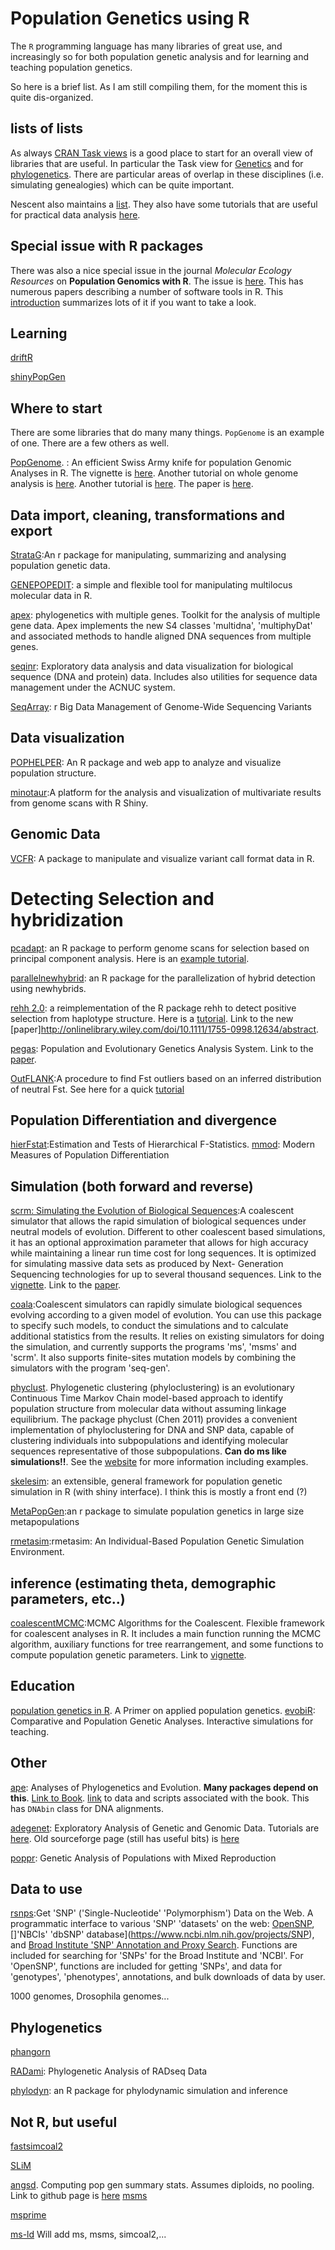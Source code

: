 # Population Genetics using R

The `R` programming language has many libraries of great use, and increasingly so for both population genetic analysis and for learning and teaching population genetics.


So here is a brief list. As I am still compiling them, for the moment this is quite dis-organized.

## lists of lists
As always [CRAN Task views](https://cran.r-project.org/web/views/) is a good place to start for an overall view of libraries that are useful. In particular the Task view for [Genetics](https://cran.r-project.org/web/views/Genetics.html) and for [phylogenetics](https://cran.r-project.org/web/views/Phylogenetics.html). There are particular areas of overlap in these disciplines (i.e. simulating genealogies) which can be quite important.

Nescent also maintains a [list](http://popgen.nescent.org/PACKAGES.html). They also have some tutorials that are useful for practical data analysis [here](http://popgen.nescent.org/index.html).

## Special issue with R packages
There was also a nice special issue in the journal *Molecular Ecology Resources* on **Population Genomics with R**. The issue is [here](http://onlinelibrary.wiley.com/doi/10.1111/men.2017.17.issue-1/issuetoc). This has numerous papers describing a number of software tools in R. This [introduction](http://onlinelibrary.wiley.com/doi/10.1111/1755-0998.12636/full) summarizes lots of it if you want to take a look.


## Learning
[driftR](https://github.com/cjbattey/driftR)

[shinyPopGen](https://github.com/silastittes/shiny_popgen)

## Where to start
There are some libraries that do many many things. `PopGenome` is an example of one. There are a few others as well.

[PopGenome](https://cran.r-project.org/web/packages/PopGenome/index.html). : An efficient Swiss Army knife for population Genomic Analyses in R. The vignette is [here](https://cran.r-project.org/web/packages/PopGenome/vignettes/An_introduction_to_the_PopGenome_package.pdf). Another tutorial on whole genome analysis is [here](https://cran.r-project.org/web/packages/PopGenome/vignettes/Whole_genome_analyses_using_VCF_files.pdf). Another tutorial is [here](https://github.com/tonig-evo/workshop-popgenome). The paper is [here](https://academic.oup.com/mbe/article/31/7/1929/2925788/PopGenome-An-Efficient-Swiss-Army-Knife-for).

## Data import, cleaning, transformations and export
[StrataG](https://cran.r-project.org/web/packages/strataG/index.html):An r package for manipulating, summarizing and analysing population genetic data.

[GENEPOPEDIT](https://github.com/rystanley/genepopedit): a simple and flexible tool for manipulating multilocus molecular data in R.

[apex](https://cran.r-project.org/web/packages/apex/index.html): phylogenetics with multiple genes. Toolkit for the analysis of multiple gene data. Apex implements the new S4 classes 'multidna', 'multiphyDat' and associated methods to handle aligned DNA sequences from multiple genes.

[seqinr](https://cran.r-project.org/web/packages/seqinr/index.html): Exploratory data analysis and data visualization for biological sequence (DNA and protein) data. Includes also utilities for sequence data management under the ACNUC system.

[SeqArray](http://corearray.sourceforge.net/tutorials/SeqArray/): r Big Data Management of Genome-Wide Sequencing Variants

## Data visualization
[POPHELPER](http://royfrancis.github.io/pophelper/): An R package and web app to analyze and visualize population structure.

[minotaur](https://github.com/NESCent/MINOTAUR):A platform for the analysis and visualization of multivariate results from genome scans with R Shiny.

## Genomic Data
[VCFR](https://cran.r-project.org/web/packages/vcfR/vignettes/intro_to_vcfR.html): A package to manipulate and visualize variant call format data in R.

# Detecting Selection and hybridization
[pcadapt](https://cran.r-project.org/package=pcadapt): an R package to perform genome scans for selection based on principal component analysis. Here is an [example tutorial](https://cran.r-project.org/web/packages/pcadapt/vignettes/pcadapt.html).

[parallelnewhybrid](https://github.com/bwringe/parallelnewhybrid): an R package for the parallelization of hybrid detection using newhybrids.

[rehh 2.0](https://cran.r-project.org/package=rehh): a reimplementation of the R package rehh to detect positive selection from haplotype structure. Here is a [tutorial](https://cran.r-project.org/web/packages/rehh/vignettes/rehh.pdf). Link to the new [paper]http://onlinelibrary.wiley.com/doi/10.1111/1755-0998.12634/abstract.

[pegas](https://cran.r-project.org/package=pegas): Population and Evolutionary Genetics Analysis System. Link to the [paper](https://academic.oup.com/bioinformatics/article-lookup/doi/10.1093/bioinformatics/btp696).

[OutFLANK](https://github.com/whitlock/OutFLANK):A procedure to find Fst outliers based on an inferred distribution of neutral Fst. See here for a quick [tutorial](http://popgen.nescent.org/2016-01-26-SNP-selection.html#section-3-outflank-httpsgithub.comwhitlockoutflank)

## Population Differentiation and divergence
[hierFstat](https://cran.r-project.org/package=hierfstat):Estimation and Tests of Hierarchical F-Statistics.
[mmod](https://cran.r-project.org/package=mmod): 	Modern Measures of Population Differentiation

## Simulation (both forward and reverse)
[scrm: Simulating the Evolution of Biological Sequences](https://cran.r-project.org/package=scrm):A coalescent simulator that allows the rapid simulation of biological sequences under neutral models of evolution. Different to other coalescent based simulations, it has an optional approximation parameter that allows for high accuracy while maintaining a linear run time cost for long sequences. It is optimized for simulating massive data sets as produced by Next- Generation Sequencing technologies for up to several thousand sequences. Link to the [vignette](https://cran.r-project.org/web/packages/scrm/vignettes/scrm-Arguments.html). Link to the [paper](https://academic.oup.com/bioinformatics/article-lookup/doi/10.1093/bioinformatics/btu861).

[coala](https://cran.r-project.org/package=coala):Coalescent simulators can rapidly simulate biological sequences evolving according to a given model of evolution. You can use this package to specify such models, to conduct the simulations and to calculate additional statistics from the results. It relies on existing simulators for doing the simulation, and currently supports the programs 'ms', 'msms' and 'scrm'. It also supports finite-sites mutation models by combining the simulators with the program 'seq-gen'.

[phyclust](https://cran.r-project.org/package=phyclust). Phylogenetic clustering (phyloclustering) is an evolutionary Continuous Time Markov Chain model-based approach to identify population structure from molecular data without assuming linkage equilibrium. The package phyclust (Chen 2011) provides a convenient implementation of phyloclustering for DNA and SNP data, capable of clustering individuals into subpopulations and identifying molecular sequences representative of those subpopulations. **Can do ms like simulations!!**. See the [website](https://snoweye.github.io/phyclust/) for more information including examples.

[skelesim](https://cran.r-project.org/package=skeleSim): an extensible, general framework for population genetic simulation in R (with shiny interface). I think this is mostly a front end (?)

[MetaPopGen](http://onlinelibrary.wiley.com/doi/10.1111/1755-0998.12371/abstract):an r package to simulate population genetics in large size metapopulations

[rmetasim](https://cran.r-project.org/package=rmetasim):rmetasim: An Individual-Based Population Genetic Simulation Environment.


## inference (estimating theta, demographic parameters, etc..)
[coalescentMCMC](https://cran.r-project.org/package=coalescentMCMC):MCMC Algorithms for the Coalescent. Flexible framework for coalescent analyses in R. It includes a main function running the MCMC algorithm, auxiliary functions for tree rearrangement, and some functions to compute population genetic parameters. Link to [vignette](https://cran.r-project.org/web/packages/coalescentMCMC/vignettes/Running_coalescentMCMC.pdf).


## Education
[population genetics in R](https://grunwaldlab.github.io/Population_Genetics_in_R/). A Primer on applied population genetics.
[evobiR](https://cran.r-project.org/web/packages/evobiR/index.html): Comparative and Population Genetic Analyses. Interactive simulations for teaching.

## Other
[ape](http://ape-package.ird.fr/): Analyses of Phylogenetics and Evolution. **Many packages depend on this**. [Link to Book](http://ape-package.ird.fr/APER.html). [link](http://ape-package.ird.fr/APER/APER2/APER2_Online_Material.tar.gz) to data and scripts associated with the book.  This has `DNAbin` class for DNA alignments.

[adegenet](https://cran.r-project.org/web/packages/adegenet/index.html): Exploratory Analysis of Genetic and Genomic Data. Tutorials are [here](https://github.com/thibautjombart/adegenet/wiki). Old sourceforge page (still has useful bits) is [here](http://adegenet.r-forge.r-project.org/)

[poppr](http://grunwaldlab.cgrb.oregonstate.edu/poppr-r-package-population-genetics): Genetic Analysis of Populations with Mixed Reproduction

## Data to use
[rsnps](https://cran.r-project.org/package=rsnps):Get 'SNP' ('Single-Nucleotide' 'Polymorphism') Data on the Web. A programmatic interface to various 'SNP' 'datasets' on the web: [OpenSNP](https://opensnp.org), []'NBCIs' 'dbSNP' database](https://www.ncbi.nlm.nih.gov/projects/SNP), and [Broad Institute 'SNP' Annotation and Proxy Search](http://archive.broadinstitute.org/mpg/snap/ldsearch.php). Functions are included for searching for 'SNPs' for the Broad Institute and 'NCBI'. For 'OpenSNP', functions are included for getting 'SNPs', and data for 'genotypes', 'phenotypes', annotations, and bulk downloads of data by user.

1000 genomes, Drosophila genomes...

## Phylogenetics
[phangorn](https://cran.r-project.org/web/packages/phangorn/index.html)

[RADami](https://cran.r-project.org/package=RADami): Phylogenetic Analysis of RADseq Data

[phylodyn](https://github.com/mdkarcher/phylodyn): an R package for phylodynamic simulation and inference

## Not R, but useful
[fastsimcoal2](http://cmpg.unibe.ch/software/fastsimcoal2/)

[SLiM](https://messerlab.org/slim/)

[angsd](https://bmcbioinformatics.biomedcentral.com/articles/10.1186/s12859-014-0356-4). Computing pop gen summary stats. Assumes diploids, no pooling. Link to github page is [here](https://github.com/ANGSD/angsd)
[msms](http://www.mabs.at/ewing/msms/download.shtml)

[msprime](https://msprime.readthedocs.io/en/latest/index.html)

[ms-ld](https://github.com/vsbuffalo/ms-ld)
Will add ms, msms, simcoal2,...
